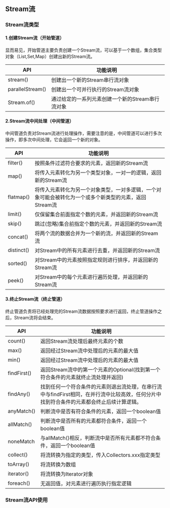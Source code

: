 ## Stream流

### Stream流类型

#### 1.创建Stream流（开始管道）

​		显而易见，开始管道主要负责创建一个Stream流，可以基于一个数组，集合类型对象（List,Set,Map）创建出新的Stream流。

| API              | 功能说明                                         |
| ---------------- | ------------------------------------------------ |
| stream()         | 创建出一个新的Stream串行流对象                   |
| parallelStream() | 创建出一个可并行执行的Stream流对象               |
| Stream.of()      | 通过给定的一系列元素创建一个新的Stream串行流对象 |

#### 2.Stream流中间处理（中间管道）

​		中间管道负责对Stream流进行处理操作，需要注意的是，中间管道可以进行多次操作，即多次中间处理，它会返回一个新的对象。

| API        | 功能说明                                                     |
| ---------- | ------------------------------------------------------------ |
| filter()   | 按照条件过滤符合要求的元素，返回新的Stream流                 |
| map()      | 将传入元素转化为另一个类型对象，一对一的逻辑，返回新的Stream流 |
| flatmap()  | 将传入元素转化为另一个对象类型，一对多逻辑，一个对象可能会被转化为一个或多个新类型的元素，返回Stream流 |
| limit()    | 仅保留集合前面指定个数的元素，并返回新的Stream流             |
| skip()     | 跳过(忽略)集合前指定个数的元素，并返回新的Stream流           |
| concat()   | 将两个流的数据合并为一个新的流，并返回新的Stream流           |
| distinct() | 对Stream中的所有元素进行去重，并返回新的Stream流             |
| sorted()   | 对Stream中的元素按照指定规则进行排序，并返回新的Stream流     |
| peek()     | 对Stream中的每个元素进行遍历处理，并返回新的Stream流         |

#### 3.终止Stream流（终止管道）

​		终止管道负责将已经处理完的Stream流数据按照要求进行返回，终止管道操作之后，Stream流将会结束。

| API         | 功能说明                                                     |
| ----------- | ------------------------------------------------------------ |
| count()     | 返回Stream流处理后最终元素的个数                             |
| max()       | 返回经过Stream流中处理后的元素的最大值                       |
| min()       | 返回经过Stream流中处理后的元素的最大值                       |
| findFirst() | 返回Stream流中的第一个元素的Optional(找到第一个符合条件的元素就终止流处理并返回) |
| findAny()   | 找到任何一个符合条件的元素则退出流处理，在串行流中与findFirst相同，在并行流中比较高效，任何分片中找到符合条件的元素都会终止后续计算逻辑。 |
| anyMatch()  | 判断流中是否有符合条件的元素，返回一个boolean值              |
| allMatch()  | 判断流中是否所有的元素都符合条件，返回一个boolean值          |
| noneMatch   | 与allMatch()相反，判断流中是否所有元素都不符合条件，返回一个boolean值 |
| collect()   | 将流转换为指定的类型，传入Collectors.xxx指定类型             |
| toArray()   | 将流转换为数组                                               |
| iterator()  | 将流转换为Iterator对象                                       |
| foreach()   | 无返回值，对元素进行遍历执行指定逻辑                         |

### Stream流API使用


